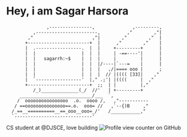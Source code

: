 
# Hey, i am Sagar Harsora
                   ,----------------,              ,---------,
              ,-----------------------,          ,"        ,"|
            ,"                      ,"|        ,"        ,"  |
           +-----------------------+  |      ,"        ,"    |
           |  .-----------------.  |  |     +---------+      |
           |  |                 |  |  |     | -==----'|      |
           |  |   sagarrh:~$    |  |  |     |         |      |
           |  |                 |  |  |/----|`---=    |      |
           |  |                 |  |  |   ,/|==== ooo |      ;
           |  |                 |  |  |  // |(((( [33]|    ,"
           |  `-----------------'  |," .;'| |((((     |  ,"
           +-----------------------+  ;;  | |         |,"
              /_)______________(_/  //'   | +---------+
         ___________________________/___  `,
        /  oooooooooooooooo  .o.  oooo /,   ,"-----------
       / ==ooooooooooooooo==.o.  ooo= //   ,`--{)B     ,"
      /_==__==========__==_ooo__ooo=_/'   /___________,"
      `-----------------------------'
CS student at @DJSCE, love building
![Profile view counter on GitHub](https://komarev.com/ghpvc/?username=sagarrh)
